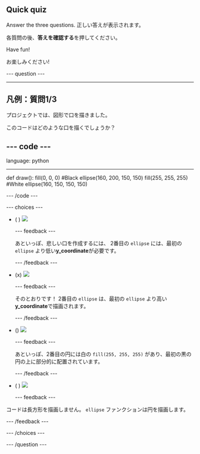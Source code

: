 ## Quick quiz

Answer the three questions. 正しい答えが表示されます。

各質問の後、**答えを確認する**を押してください。

Have fun!

お楽しみください!

--- question ---

---
凡例：質問1/3
---

プロジェクトでは、図形で口を描きました。

このコードはどのような口を描くでしょうか？

--- code ---
---
language: python

---
def draw(): fill(0, 0, 0) #Black ellipse(160, 200, 150, 150) fill(255, 255, 255) #White ellipse(160, 150, 150, 150)

--- /code ---

--- choices ---

- ( ) ![](images/sad-mouth.png)

  --- feedback ---

  あといっぽ、悲しい口を作成するには、 2番目の `ellipse` には、最初の `ellipse` より低い**y_coordinate**が必要です。

  --- /feedback ---

- (x) ![](images/happy-mouth.png)

  --- feedback ---

  そのとおりです！ 2番目の `ellipse` は、最初の `ellipse` より高い **y_coordinate**で描画されます。

  --- /feedback ---

- () ![](images/circle-mouth.png)

  --- feedback ---

   あといっぽ、2番目の円には白の `fill(255, 255, 255)` があり、最初の黒の円の上に部分的に配置されています。

  --- /feedback ---

- ( ) ![](images/square-mouth.png)

  --- feedback ---

コードは長方形を描画しません。 `ellipse` ファンクションは円を描画します。

  --- /feedback ---

--- /choices ---

--- /question ---
